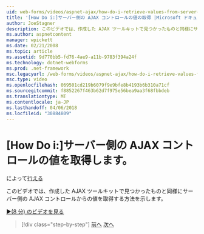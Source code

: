 ```yaml
---
uid: web-forms/videos/aspnet-ajax/how-do-i-retrieve-values-from-server-side-ajax-controls
title: '[How Do i:]サーバー側の AJAX コントロールの値の取得 |Microsoft ドキュメント'
author: JoeStagner
description: このビデオでは、作成した AJAX ツールキットで見つかったものと同様にサーバー側の AJAX コントロールからの値を取得する方法を示します。
ms.author: aspnetcontent
manager: wpickett
ms.date: 02/21/2008
ms.topic: article
ms.assetid: 9d770bb5-fd76-4ae9-a11b-9783f394a24f
ms.technology: dotnet-webforms
ms.prod: .net-framework
msc.legacyurl: /web-forms/videos/aspnet-ajax/how-do-i-retrieve-values-from-server-side-ajax-controls
msc.type: video
ms.openlocfilehash: 069501cd219b6079f9e9bfe8b4193b6b310a71cf
ms.sourcegitcommit: f8852267f463b62d7f975e56bea9aa3f68fbbdeb
ms.translationtype: MT
ms.contentlocale: ja-JP
ms.lasthandoff: 04/06/2018
ms.locfileid: "30884809"
---
```

<a name="how-do-i-retrieve-values-from-server-side-ajax-controls"></a>[How Do i:]サーバー側の AJAX コントロールの値を取得します。
====================
によって[行える](https://github.com/JoeStagner)

このビデオでは、作成した AJAX ツールキットで見つかったものと同様にサーバー側の AJAX コントロールからの値を取得する方法を示します。

[&#9654;(8 分) のビデオを見る](https://channel9.msdn.com/Blogs/ASP-NET-Site-Videos/how-do-i-retrieve-values-from-server-side-ajax-controls)

> [!div class="step-by-step"]
> [前へ](how-do-i-associate-ajax-client-behavior-with-an-aspnet-server-control.md)
> [次へ](two-simple-techniques-for-triggering-updates-to-update-panels.md)
